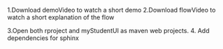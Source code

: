 1.Download demoVideo to watch a short demo 
2.Download flowVideo to watch a short explanation of the flow

3.Open both rproject and myStudentUI as maven web projects. 
4. Add dependencies for sphinx
